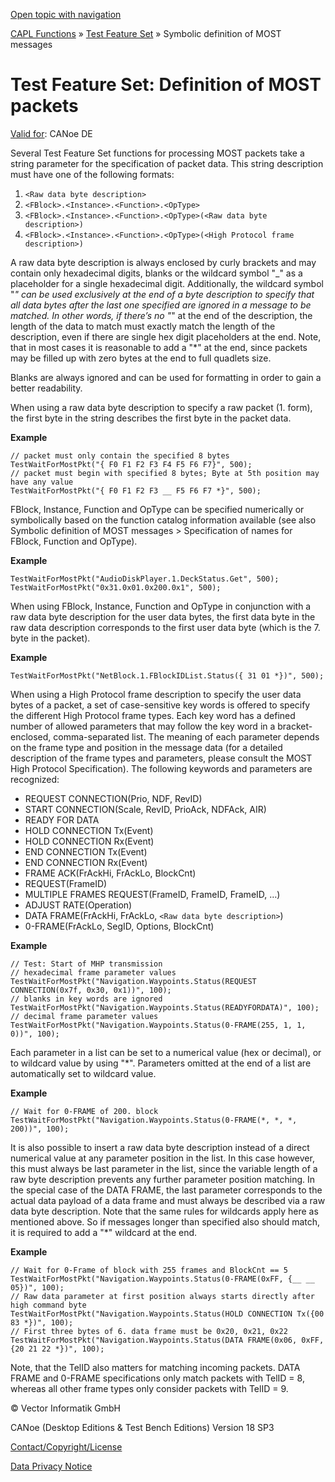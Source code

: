 [Open topic with navigation](../../../../CANoeDEFamily.htm#Topics/CAPLFunctions/Test/CAPLfunctionsTFSMostPacketDefinition.md)

[CAPL Functions](../CAPLfunctions.md) » [Test Feature Set](CAPLfunctionsTFSOverview.md) » Symbolic definition of MOST messages

# Test Feature Set: Definition of MOST packets

[Valid for](../../Shared/FeatureAvailability.md):  CANoe DE

Several Test Feature Set functions for processing MOST packets take a string parameter for the specification of packet data. This string description must have one of the following formats:

1. `<Raw data byte description>`
2. `<FBlock>.<Instance>.<Function>.<OpType>`
3. `<FBlock>.<Instance>.<Function>.<OpType>(<Raw data byte description>)`
4. `<FBlock>.<Instance>.<Function>.<OpType>(<High Protocol frame description>)`

A raw data byte description is always enclosed by curly brackets and may contain only hexadecimal digits, blanks or the wildcard symbol "_" as a placeholder for a single hexadecimal digit. Additionally, the wildcard symbol "*" can be used exclusively at the end of a byte description to specify that all data bytes after the last one specified are ignored in a message to be matched. In other words, if there’s no "*" at the end of the description, the length of the data to match must exactly match the length of the description, even if there are single hex digit placeholders at the end. Note, that in most cases it is reasonable to add a "*" at the end, since packets may be filled up with zero bytes at the end to full quadlets size.

Blanks are always ignored and can be used for formatting in order to gain a better readability.

When using a raw data byte description to specify a raw packet (1. form), the first byte in the string describes the first byte in the packet data.

**Example**

```plaintext
// packet must only contain the specified 8 bytes
TestWaitForMostPkt("{ F0 F1 F2 F3 F4 F5 F6 F7}", 500);
// packet must begin with specified 8 bytes; Byte at 5th position may have any value
TestWaitForMostPkt("{ F0 F1 F2 F3 __ F5 F6 F7 *}", 500);
```

FBlock, Instance, Function and OpType can be specified numerically or symbolically based on the function catalog information available (see also Symbolic definition of MOST messages > Specification of names for FBlock, Function and OpType).

**Example**

```plaintext
TestWaitForMostPkt("AudioDiskPlayer.1.DeckStatus.Get", 500);
TestWaitForMostPkt("0x31.0x01.0x200.0x1", 500);
```

When using FBlock, Instance, Function and OpType in conjunction with a raw data byte description for the user data bytes, the first data byte in the raw data description corresponds to the first user data byte (which is the 7. byte in the packet).

**Example**

```plaintext
TestWaitForMostPkt("NetBlock.1.FBlockIDList.Status({ 31 01 *})", 500);
```

When using a High Protocol frame description to specify the user data bytes of a packet, a set of case-sensitive key words is offered to specify the different High Protocol frame types. Each key word has a defined number of allowed parameters that may follow the key word in a bracket-enclosed, comma-separated list. The meaning of each parameter depends on the frame type and position in the message data (for a detailed description of the frame types and parameters, please consult the MOST High Protocol Specification). The following keywords and parameters are recognized:

- REQUEST CONNECTION(Prio, NDF, RevID)
- START CONNECTION(Scale, RevID, PrioAck, NDFAck, AIR)
- READY FOR DATA
- HOLD CONNECTION Tx(Event)
- HOLD CONNECTION Rx(Event)
- END CONNECTION Tx(Event)
- END CONNECTION Rx(Event)
- FRAME ACK(FrAckHi, FrAckLo, BlockCnt)
- REQUEST(FrameID)
- MULTIPLE FRAMES REQUEST(FrameID, FrameID, FrameID, …)
- ADJUST RATE(Operation)
- DATA FRAME(FrAckHi, FrAckLo, `<Raw data byte description>`)
- 0-FRAME(FrAckLo, SegID, Options, BlockCnt)

**Example**

```plaintext
// Test: Start of MHP transmission
// hexadecimal frame parameter values
TestWaitForMostPkt("Navigation.Waypoints.Status(REQUEST CONNECTION(0x7f, 0x30, 0x1))", 100);
// blanks in key words are ignored
TestWaitForMostPkt("Navigation.Waypoints.Status(READYFORDATA)", 100);
// decimal frame parameter values
TestWaitForMostPkt("Navigation.Waypoints.Status(0-FRAME(255, 1, 1, 0))", 100);
```

Each parameter in a list can be set to a numerical value (hex or decimal), or to wildcard value by using "*". Parameters omitted at the end of a list are automatically set to wildcard value.

**Example**

```plaintext
// Wait for 0-FRAME of 200. block
TestWaitForMostPkt("Navigation.Waypoints.Status(0-FRAME(*, *, *, 200))", 100);
```

It is also possible to insert a raw data byte description instead of a direct numerical value at any parameter position in the list. In this case however, this must always be last parameter in the list, since the variable length of a raw byte description prevents any further parameter position matching. In the special case of the DATA FRAME, the last parameter corresponds to the actual data payload of a data frame and must always be described via a raw data byte description. Note that the same rules for wildcards apply here as mentioned above. So if messages longer than specified also should match, it is required to add a "*" wildcard at the end.

**Example**

```plaintext
// Wait for 0-Frame of block with 255 frames and BlockCnt == 5
TestWaitForMostPkt("Navigation.Waypoints.Status(0-FRAME(0xFF, {__ __ 05})", 100);
// Raw data parameter at first position always starts directly after high command byte
TestWaitForMostPkt("Navigation.Waypoints.Status(HOLD CONNECTION Tx({00 83 *})", 100);
// First three bytes of 6. data frame must be 0x20, 0x21, 0x22
TestWaitForMostPkt("Navigation.Waypoints.Status(DATA FRAME(0x06, 0xFF, {20 21 22 *})", 100);
```

Note, that the TelID also matters for matching incoming packets. DATA FRAME and 0-FRAME specifications only match packets with TelID = 8, whereas all other frame types only consider packets with TelID = 9.

© Vector Informatik GmbH

CANoe (Desktop Editions & Test Bench Editions) Version 18 SP3

[Contact/Copyright/License](../../Shared/ContactCopyrightLicense.md)

[Data Privacy Notice](https://www.vector.com/int/en/company/get-info/privacy-policy/)